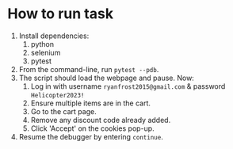 # How to run task
1. Install dependencies:
   1. python
   2. selenium
   3. pytest
2. From the command-line, run `pytest --pdb`.
3. The script should load the webpage and pause. Now:
   1. Log in with username `ryanfrost2015@gmail.com` & password `Helicopter2023!`
   2. Ensure multiple items are in the cart.
   3. Go to the cart page.
   4. Remove any discount code already added.
   5. Click 'Accept' on the cookies pop-up.
4. Resume the debugger by entering `continue`.